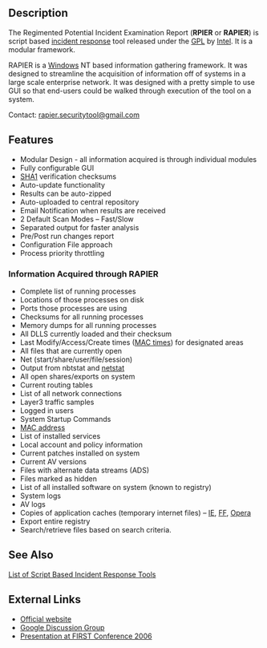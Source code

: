 ## Description

The Regimented Potential Incident Examination Report (**RPIER** or
**RAPIER**) is script based [incident
response](Incident_Response "wikilink") tool released under the
[GPL](:Category:GPL "wikilink") by [Intel](Intel "wikilink"). It is a
modular framework.

RAPIER is a [Windows](Windows "wikilink") NT based information gathering
framework. It was designed to streamline the acquisition of information
off of systems in a large scale enterprise network. It was designed with
a pretty simple to use GUI so that end-users could be walked through
execution of the tool on a system.

Contact: rapier.securitytool@gmail.com

## Features

- Modular Design - all information acquired is through individual
  modules
- Fully configurable GUI
- [SHA1](SHA1 "wikilink") verification checksums
- Auto-update functionality
- Results can be auto-zipped
- Auto-uploaded to central repository
- Email Notification when results are received
- 2 Default Scan Modes – Fast/Slow
- Separated output for faster analysis
- Pre/Post run changes report
- Configuration File approach
- Process priority throttling

### Information Acquired through RAPIER

- Complete list of running processes
- Locations of those processes on disk
- Ports those processes are using
- Checksums for all running processes
- Memory dumps for all running processes
- All DLLS currently loaded and their checksum
- Last Modify/Access/Create times ([MAC times](MAC_times "wikilink"))
  for designated areas
- All files that are currently open
- Net (start/share/user/file/session)
- Output from nbtstat and [netstat](netstat "wikilink")
- All open shares/exports on system
- Current routing tables
- List of all network connections
- Layer3 traffic samples
- Logged in users
- System Startup Commands
- [MAC address](MAC_address "wikilink")
- List of installed services
- Local account and policy information
- Current patches installed on system
- Current AV versions
- Files with alternate data streams (ADS)
- Files marked as hidden
- List of all installed software on system (known to registry)
- System logs
- AV logs
- Copies of application caches (temporary internet files) –
  [IE](Internet_Explorer "wikilink"), [FF](Mozilla_Firefox "wikilink"),
  [Opera](Opera "wikilink")
- Export entire registry
- Search/retrieve files based on search criteria.

## See Also

[List of Script Based Incident Response
Tools](List_of_Script_Based_Incident_Response_Tools "wikilink")

## External Links

- [Official website](http://code.google.com/p/rapier/)
- [Google Discussion
  Group](http://groups.google.com/group/rapier-development?hl=en)
- [Presentation at FIRST Conference
  2006](http://www.first.org/conference/2006/program/rapier_-_a_1st_responders_info_collection_tool.html)